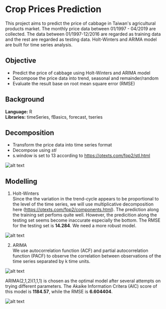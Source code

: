 # Crop Prices Prediction

This project aims to predict the price of cabbage in Taiwan's agricultural products market. The monthly price data between 01/1997 - 04/2019 are collected. The data between 01/1997-12/2016 are regarded as training data and the rest are regarded as testing data. Holt-Winters and ARIMA model are built for time series analysis.

## Objective
- Predict the price of cabbage using Holt-Winters and ARIMA model
- Decompose the price data into trend, seasonal and remainder/random
- Evaluate the result base on root mean square error (RMSE)

## Background

**Language:** R  
**Libraries:** timeSeries, fBasics, forecast, tseries

## Decomposition
- Transform the price data into time series format
- Decompose using *stl*
- s.window is set to 13 according to https://otexts.com/fpp2/stl.html

![alt text](https://github.com/auweiting/Crop_prices_prediction/blob/master/stl_decomposition.png "Decomposition by stl")


## Modelling

1. Holt-Winters  
Since the the variation in the trend-cycle appears to be proportional to the level of the time series, we will use multiplicative decomposition here (https://otexts.com/fpp2/components.html).
The prediction along the training set perfoms quite well. However, the predicition along the testing set seems become inaccurate especially the bottom.
The RMSE for the testing set is **14.284**. We need a more robust model.

![alt text](https://github.com/auweiting/Crop_prices_prediction/blob/master/HW.png "Holt-Winters Prediction (multiplicative)")


2. ARIMA  
We use autocorrelation function (ACF) and partial autocorrelation function (PACF) to observe the correlation between observations of the time series separated by k time units.

![alt text](https://github.com/auweiting/Crop_prices_prediction/blob/master/acf_pacf.png "ACF & PACF")

ARIMA(2,1,2)(1,1,1) is chosen as the optimal model after several attempts on trying different parameters. The Akaike Information Critera (AIC) score of this model is **1184.57**, while the RMSE is **6.604404**.

![alt text](https://github.com/auweiting/Crop_prices_prediction/blob/master/arima.png "ARIMA")

